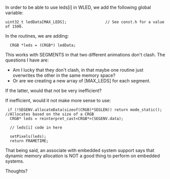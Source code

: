 In order to be able to use leds[i] in WLED, we add the following global variable:

```
uint32_t ledData[MAX_LEDS];                 // See const.h for a value of 1500.
```

In the routines, we are adding:

```
  CRGB *leds = (CRGB*) ledData;
```

This works with SEGMENTS in that two different animations don't clash. The questions I have are:

* Am I lucky that they don't clash, in that maybe one routine just overwrites the other in the same memory space?
* Or are we creating a new array of [MAX_LEDS] for each segment.

If the latter, would that not be very inefficient?

If inefficient, would it not make more sense to use:

```
 if (!SEGENV.allocateData(sizeof(CRGB)*SEGLEN)) return mode_static(); //Allocates based on the size of a CRGB
  CRGB* leds = reinterpret_cast<CRGB*>(SEGENV.data);

  // leds[i] code in here

  setPixels(leds);
  return FRAMETIME;
```

That being said, an associate with embedded system support says that dynamic memory allocation is NOT a good thing to perform on embedded systems.

Thoughts?  